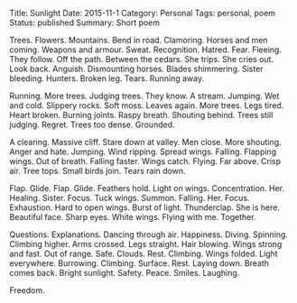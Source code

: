 Title: Sunlight
Date: 2015-11-1
Category: Personal
Tags: personal, poem
Status: published
Summary: Short poem

Trees. Flowers. Mountains. Bend in road. Clamoring. Horses and men coming. Weapons and
armour. Sweat. Recognition. Hatred. Fear. Fleeing. They follow. Off the path. Between the
cedars. She trips. She cries out. Look back. Anguish. Dismounting horses. Blades
shimmering. Sister bleeding. Hunters. Broken leg. Tears. Running away.

Running. More trees. Judging trees. They know. A stream. Jumping. Wet and cold. Slippery
rocks. Soft moss. Leaves again. More trees. Legs tired. Heart broken. Burning joints.
Raspy breath. Shouting behind. Trees still judging. Regret. Trees too dense. Grounded.

A clearing. Massive cliff. Stare down at valley. Men close. More shouting. Anger and hate.
Jumping. Wind ripping. Spread wings. Falling. Flapping wings. Out of breath. Falling
faster. Wings catch. Flying. Far above. Crisp air. Tree tops. Small birds join. Tears rain down. 

Flap. Glide. Flap. Glide. Feathers hold. Light on wings. Concentration. Her. Healing.
Sister. Focus. Tuck wings. Summon. Falling. Her. Focus. Exhaustion. Hard to open wings.
Burst of light. Thunderclap. She is here. Beautiful face. Sharp eyes. White wings. Flying
with me. Together.

Questions. Explanations. Dancing through air. Happiness. Diving. Spinning. Climbing
higher. Arms crossed. Legs straight. Hair blowing. Wings strong and fast. Out of range.
Safe. Clouds. Rest. Climbing. Wings folded. Light everywhere. Burrowing. Climbing.
Surface. Rest. Laying down. Breath comes back. Bright sunlight. Safety. Peace. Smiles.
Laughing. 

Freedom.
